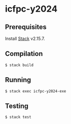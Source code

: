 # icfpc-y2024

Prerequisites
-------------
Install [Stack][stack] v2.15.7.

Compilation
-----------
```console
$ stack build
```

Running
-------
```console
$ stack exec icfpc-y2024-exe
```

Testing
-------
```console
$ stack test
```

[stack]: https://docs.haskellstack.org/en/stable/
